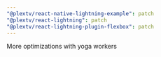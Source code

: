 ```yaml
---
"@plextv/react-native-lightning-example": patch
"@plextv/react-lightning": patch
"@plextv/react-lightning-plugin-flexbox": patch
---
```


More optimizations with yoga workers
